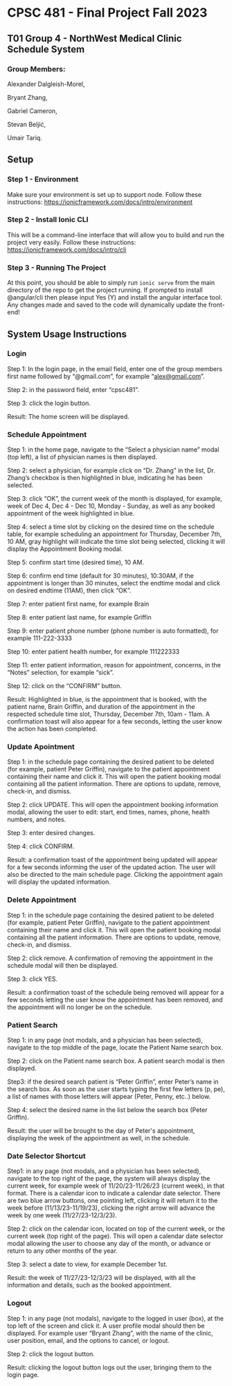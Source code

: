 # CPSC 481 - Final Project Fall 2023
## T01 Group 4 - NorthWest Medical Clinic Schedule System
### Group Members:
Alexander Dalgleish-Morel, 

Bryant Zhang, 

Gabriel Cameron, 

Stevan Beljić, 

Umair Tariq.

## Setup

### Step 1 - Environment
Make sure your environment is set up to support node. Follow these instructions: https://ionicframework.com/docs/intro/environment

### Step 2 - Install Ionic CLI
This will be a command-line interface that will allow you to build and run the project very easily. Follow these instructions: https://ionicframework.com/docs/intro/cli

### Step 3 - Running The Project
At this point, you should be able to simply run `ionic serve` from the main directory of the repo to get the project running. If prompted to install @angular/cli then please input Yes (Y) and install the angular interface tool. Any changes made and saved to the code will dynamically update the front-end!

## System Usage Instructions
### Login
Step 1: In the login page, in the email field, enter one of the group members first name followed by “@gmail.com”, for example “alex@gmail.com”.


Step 2: in the password field, enter “cpsc481”.


Step 3: click the login button.


Result: The home screen will be displayed.


### Schedule Appointment
Step 1: in the home page, navigate to the “Select a physician name” modal (top left), a list of physician names is then displayed.


Step 2: select a physician, for example click on “Dr. Zhang” in the list, Dr. Zhang’s checkbox is then highlighted in blue, indicating he has been selected.


Step 3: click “OK”, the current week of the month is displayed, for example, week of Dec 4, Dec 4 - Dec 10, Monday - Sunday, as well as any booked appointment of the week highlighted in blue.


Step 4: select a time slot by clicking on the desired time on the schedule table, for example scheduling an appointment for Thursday, December 7th, 10 AM, gray highlight will indicate the time slot being selected, clicking it will display the Appointment Booking modal.


Step 5: confirm start time (desired time), 10 AM.


Step 6: confirm end time (default for 30 minutes), 10:30AM, if the appointment is longer than 30 minutes, select the 
endtime modal and click on desired endtime (11AM), then click “OK”.


Step 7: enter patient first name, for example Brain


Step 8: enter patient last name, for example Griffin


Step 9: enter patient phone number (phone number is auto formatted), for example 111-222-3333


Step 10: enter patient health number, for example 111222333


Step 11: enter patient information, reason for appointment, concerns, in the “Notes” selection, for example “sick”.


Step 12: click on the “CONFIRM” button.


Result: Highlighted in blue, is the appointment that is booked, with the patient name, Brain Griffin, and duration of the appointment in the respected schedule time slot, Thursday, December 7th, 10am - 11am. A confirmation toast will also appear for a few seconds, letting the user know the action has been completed.


### Update Apointment
Step 1:  in the schedule page containing the desired patient to be deleted (for example, patient Peter Griffin), navigate to the patient appointment containing their name and click it. This will open the patient booking modal containing all the patient information. There are options to update, remove, check-in, and dismiss.


Step 2: click UPDATE. This will open the appointment booking information modal, allowing the user to edit: start, end times, names, phone, health numbers, and notes.


Step 3: enter desired changes.


Step 4: click CONFIRM.


Result: a confirmation toast of the appointment being updated will appear for a few seconds informing the user of the updated action. The user will also be directed to the main schedule page. Clicking the appointment again will display the updated information. 

### Delete Appointment
Step 1: in the schedule page containing the desired patient to be deleted (for example, patient Peter Griffin), navigate to the patient appointment containing their name and click it. This will open the patient booking modal containing all the patient information. There are options to update, remove, check-in, and dismiss.


Step 2: click remove. A confirmation of removing the appointment in the schedule modal will then be displayed.


Step 3: click YES. 


Result: a confirmation toast of the schedule being removed will appear for a few seconds letting the user know the appointment has been removed, and the appointment will no longer be on the schedule.

### Patient Search
Step 1: in any page (not modals, and a physician has been selected), navigate to the top middle of the page, locate the Patient Name search box.


Step 2: click on the Patient name search box. A patient search modal is then displayed.


Step3: if the desired search patient is “Peter Griffin”, enter Peter’s name in the search box. As soon as the user starts typing the first few letters (p, pe), a list of names with those letters will appear (Peter, Penny, etc..) below.


Step 4: select the desired name in the list below the search box (Peter Griffin).


Result: the user will be brought to the day of Peter's appointment, displaying the week of the appointment as well, in the schedule.

### Date Selector Shortcut
Step1: in any page (not modals, and a physician has been selected),  navigate to the top right of the page, the system will always display the current week, for example week of 11/20/23-11/26/23 (current week), in that format. There is a calendar icon to indicate a calendar date selector. There are two blue arrow buttons, one pointing left, clicking it will return it to the week before (11/13/23-11/19/23), clicking the right arrow will advance the week by one week (11/27/23-12/3/23).


Step 2: click on the calendar icon, located on top of the current week, or the current week (top right of the page). This will open a calendar date selector modal allowing the user to choose any day of the month, or advance or return to any other months of the year.


Step 3: select a date to view, for example December 1st. 


Result: the week of 11/27/23-12/3/23 will be displayed, with all the information and details, such as the booked appointment.

### Logout
Step 1: in any page (not modals), navigate to the logged in user (box), at the top left of the screen and click it. A user profile modal should then be displayed. For example user “Bryant Zhang”, with the name of the clinic, user position, email, and the options to cancel, or logout.


Step 2: click the logout button. 


Result: clicking the logout button logs out the user, bringing them to the login page.

